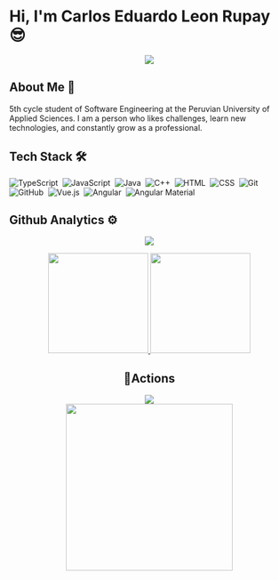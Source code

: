 # Hi, I'm Carlos Eduardo Leon Rupay 😎

<div align="center"> 
    <image src="https://i.pinimg.com/originals/e4/26/70/e426702edf874b181aced1e2fa5c6cde.gif">
</div>

## About Me 🧐

5th cycle student of Software Engineering at the Peruvian University of Applied Sciences. I am a person who likes challenges, learn new technologies, and constantly grow as a professional.


## Tech Stack 🛠️

![TypeScript](https://img.shields.io/badge/-TypeScript-05122A?style=flat&logo=TypeScript)&nbsp;
![JavaScript](https://img.shields.io/badge/-JavaScript-05122A?style=flat&logo=JavaScript)&nbsp;
![Java](https://img.shields.io/badge/-Java-05122A?style=flat&logo=Java&logoColor=FFA518)&nbsp;
![C++](https://img.shields.io/badge/-C++-05122A?style=flat&logo=C%2B%2B&logoColor=00599C)&nbsp;
![HTML](https://img.shields.io/badge/-HTML-05122A?style=flat&logo=HTML5)&nbsp;
![CSS](https://img.shields.io/badge/-CSS-05122A?style=flat&logo=CSS3&logoColor=1572B6)&nbsp;
![Git](https://img.shields.io/badge/-Git-05122A?style=flat&logo=git)&nbsp;
![GitHub](https://img.shields.io/badge/-GitHub-05122A?style=flat&logo=github)&nbsp;
![Vue.js](https://img.shields.io/badge/-Vue.js-05122A?style=flat&logo=Vue.js)&nbsp;
![Angular](https://img.shields.io/badge/-Angular-05122A?style=flat&logo=Angular&logoColor=FF0000)&nbsp;
![Angular Material](https://img.shields.io/badge/-Angular%20Material-05122A?style=flat&logo=angular&logoColor=ff9100)&nbsp;
    
## Github Analytics ⚙️  
<div align="center">
    <img src="http://github-readme-streak-stats.herokuapp.com?user=carlos130702&theme=tokyonight_duo&hide_border=true&date_format=M%20j%5B%2C%20Y%5D"/>

<p align="center">
<a href="https://github.com/David-lp-ops">
  <img height="180em" src="https://github-readme-stats-eight-theta.vercel.app/api?username=carlos130702&show_icons=true&theme=algolia&include_all_commits=true&count_private=true"/>
  <img height="180em" src="https://github-readme-stats-eight-theta.vercel.app/api/top-langs/?username=carlos130702&layout=compact&langs_count=8&theme=algolia"/>
  
</a>
</p>

## 🔭Actions
<div align="center">
	<img src="https://cdn.jsdelivr.net/gh/carlos130702/carlos130702/assets/github-user-contribution.svg" />
</div>
<div align="center">
    <img height="300px" src="https://activity-graph.herokuapp.com/graph?username=carlos130702&theme=github"/>
</div>
